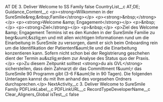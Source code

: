 <?xml version="1.0" encoding="UTF-8"?>
<CustomMetadata xmlns="http://soap.sforce.com/2006/04/metadata" xmlns:xsi="http://www.w3.org/2001/XMLSchema-instance" xmlns:xsd="http://www.w3.org/2001/XMLSchema">
    <label>AT DE 3. Deliver Welcome to SS Family</label>
    <protected>false</protected>
    <values>
        <field>CountryList__c</field>
        <value xsi:type="xsd:string">AT;DE;</value>
    </values>
    <values>
        <field>Guidance_Content__c</field>
        <value xsi:type="xsd:string">&lt;p&gt;&lt;strong&gt;Willkommen in der SureSmile&amp;reg;&amp;nbsp;Familie&lt;/strong&gt;&lt;/p&gt;
&lt;p&gt;&lt;strong&gt;&amp;nbsp;&lt;/strong&gt;&lt;/p&gt;
&lt;p&gt;&lt;strong&gt;Welcome &amp;amp; Engagement&lt;/strong&gt;&lt;/p&gt;
&lt;p&gt;&amp;nbsp;&lt;/p&gt;
&lt;p&gt;&lt;strong&gt;Ziel&lt;/strong&gt;&lt;/p&gt;
&lt;p&gt;&amp;nbsp;&lt;/p&gt;
&lt;p&gt;Ziel des Welcome &amp;amp; Engagement Termins ist es den Kunden in der SureSmile Familie zu begr&amp;uuml;&amp;szlig;en und mit allen wichtigen Informationen rund um die Einarbeitung in SureSmile zu versorgen, damit er sich beim Onboarding rein um die Identifikation der Patientenf&amp;auml;lle und die Einarbeitung konzentieren kann. Sofern nicht schon bei der Registrierung geschehen dient der Termin au&amp;szlig;erdem zur Analyse des Status quo der Praxis.&lt;/p&gt;
&lt;p&gt;Zu diesem Zeitpunkt solltest &lt;strong&gt;du als GVL&lt;/strong&gt; sicherstellen, dass dein Zahnarzt dir das Committment f&amp;uuml;r das SureSmile 90 Programm gibt (3-6 F&amp;auml;lle in 90 Tagen). Die folgenden Unterlagen kannst du mit Ihm anhand des vorgesehen Ordners durchsprechen.&lt;/p&gt;</value>
    </values>
    <values>
        <field>NextActivity__c</field>
        <value xsi:type="xsd:string">3. Deliver Welcome to SureSmile Family</value>
    </values>
    <values>
        <field>PDFLinkLabel__c</field>
        <value xsi:nil="true"/>
    </values>
    <values>
        <field>PDFLinkURL__c</field>
        <value xsi:nil="true"/>
    </values>
    <values>
        <field>RecordTypeDeveloperName__c</field>
        <value xsi:type="xsd:string">Clear_Aligners_Global</value>
    </values>
    <values>
        <field>isTest__c</field>
        <value xsi:type="xsd:boolean">false</value>
    </values>
</CustomMetadata>

